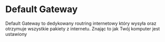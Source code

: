 # Default Gateway
Default Gateway to dedykowany routring internetowy który wysyła oraz otrzymuje wszystkie pakiety z internetu.
Znając to jak Twój komputer jest ustawiony